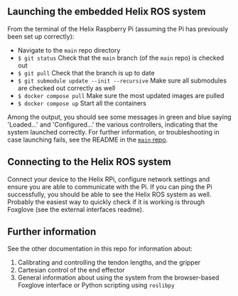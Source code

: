 ## Launching the embedded Helix ROS system
From the terminal of the Helix Raspberry Pi (assuming the Pi has previously been set up correctly):
- Navigate to the `main` repo directory
- `$ git status` Check that the `main` branch (of the `main` repo) is checked out
- `$ git pull` Check that the branch is up to date
- `$ git submodule update --init --recursive` Make sure all submodules are checked out correctly as well
- `$ docker compose pull` Make sure the most updated images are pulled
- `$ docker compose up` Start all the containers

Among the output, you should see some messages in green and blue saying 'Loaded...' and 'Configured...' the various controllers, indicating that the system launched correctly. For further information, or troubleshooting in case launching fails, see the README in the [`main` repo](https://github.com/helix-robotics-ag/main/tree/main).

## Connecting to the Helix ROS system
Connect your device to the Helix RPi, configure network settings and ensure you are able to communicate with the Pi. If you can ping the Pi successfully, you should be able to see the Helix ROS system as well. Probably the easiest way to quickly check if it is working is through Foxglove (see the external interfaces readme).

## Further information
See the other documentation in this repo for information about:
1. Calibrating and controlling the tendon lengths, and the gripper
2. Cartesian control of the end effector
3. General information about using the system from the browser-based Foxglove interface or Python scripting using `roslibpy`
